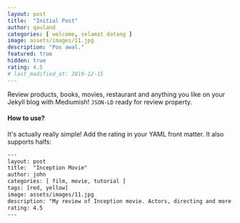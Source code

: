 ```yaml
---
layout: post
title:  "Initial Post"
author: qauland
categories: [ welcome, selamat datang ]
image: assets/images/11.jpg
description: "Pos awal."
featured: true
hidden: true
rating: 4.5
# last_modified_at: 2019-12-15
---
```


Review products, books, movies, restaurant and anything you like on your Jekyll blog with Mediumish! `JSON-LD` ready for review property.

#### How to use?

It's actually really simple! Add the rating in your YAML front matter. It also supports halfs:

```html
---
layout: post
title:  "Inception Movie"
author: john
categories: [ film, movie, tutorial ]
tags: [red, yellow]
image: assets/images/11.jpg
description: "My review of Inception movie. Actors, directing and more."
rating: 4.5
---
```
